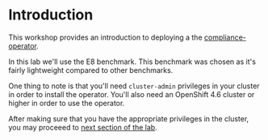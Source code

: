 Introduction
============

This workshop provides an introduction to deploying a the
[compliance-operator](https://github.com/openshift/compliance-operator).

In this lab we'll use the E8 benchmark. This benchmark was chosen
as it's fairly lightweight compared to other benchmarks.

One thing to note is that you'll need `cluster-admin` privileges in your
cluster in order to install the operator. You'll also need an OpenShift 4.6
cluster or higher in order to use the operator.

After making sure that you have the appropriate privileges in
the cluster, you may proceeed to [next section of the lab](exercises/01-compliance-operator.md).